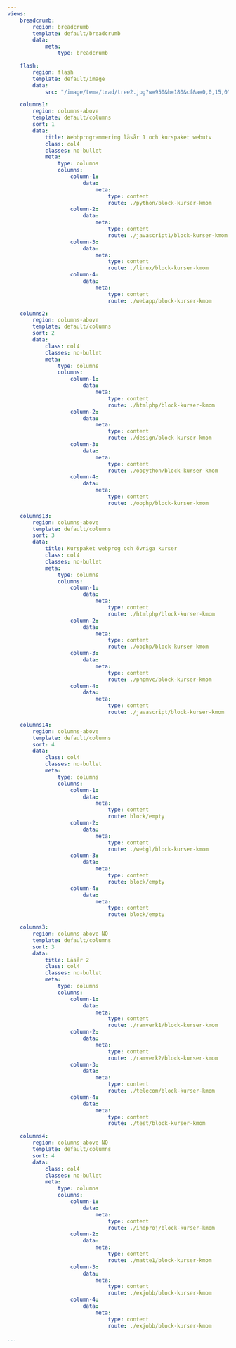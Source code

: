 ```yaml
---
views:
    breadcrumb:
        region: breadcrumb
        template: default/breadcrumb
        data:
            meta: 
                type: breadcrumb

    flash:
        region: flash
        template: default/image
        data:
            src: "/image/tema/trad/tree2.jpg?w=950&h=180&cf&a=0,0,15,0"

    columns1:
        region: columns-above
        template: default/columns
        sort: 1
        data:
            title: Webbprogrammering läsår 1 och kurspaket webutv
            class: col4
            classes: no-bullet
            meta:
                type: columns
                columns:
                    column-1:
                        data:
                            meta:
                                type: content
                                route: ./python/block-kurser-kmom
                    column-2:
                        data:
                            meta:
                                type: content
                                route: ./javascript1/block-kurser-kmom
                    column-3:
                        data:
                            meta:
                                type: content
                                route: ./linux/block-kurser-kmom
                    column-4:
                        data:
                            meta:
                                type: content
                                route: ./webapp/block-kurser-kmom

    columns2:
        region: columns-above
        template: default/columns
        sort: 2
        data:
            class: col4
            classes: no-bullet
            meta:
                type: columns
                columns:
                    column-1:
                        data:
                            meta:
                                type: content
                                route: ./htmlphp/block-kurser-kmom
                    column-2:
                        data:
                            meta:
                                type: content
                                route: ./design/block-kurser-kmom
                    column-3:
                        data:
                            meta:
                                type: content
                                route: ./oopython/block-kurser-kmom
                    column-4:
                        data:
                            meta:
                                type: content
                                route: ./oophp/block-kurser-kmom

    columns13:
        region: columns-above
        template: default/columns
        sort: 3
        data:
            title: Kurspaket webprog och övriga kurser
            class: col4
            classes: no-bullet
            meta:
                type: columns
                columns:
                    column-1:
                        data:
                            meta:
                                type: content
                                route: ./htmlphp/block-kurser-kmom
                    column-2:
                        data:
                            meta:
                                type: content
                                route: ./oophp/block-kurser-kmom
                    column-3:
                        data:
                            meta:
                                type: content
                                route: ./phpmvc/block-kurser-kmom
                    column-4:
                        data:
                            meta:
                                type: content
                                route: ./javascript/block-kurser-kmom

    columns14:
        region: columns-above
        template: default/columns
        sort: 4
        data:
            class: col4
            classes: no-bullet
            meta:
                type: columns
                columns:
                    column-1:
                        data:
                            meta:
                                type: content
                                route: block/empty
                    column-2:
                        data:
                            meta:
                                type: content
                                route: ./webgl/block-kurser-kmom
                    column-3:
                        data:
                            meta:
                                type: content
                                route: block/empty
                    column-4:
                        data:
                            meta:
                                type: content
                                route: block/empty

    columns3:
        region: columns-above-NO
        template: default/columns
        sort: 3
        data:
            title: Läsår 2
            class: col4
            classes: no-bullet
            meta:
                type: columns
                columns:
                    column-1:
                        data:
                            meta:
                                type: content
                                route: ./ramverk1/block-kurser-kmom
                    column-2:
                        data:
                            meta:
                                type: content
                                route: ./ramverk2/block-kurser-kmom
                    column-3:
                        data:
                            meta:
                                type: content
                                route: ./telecom/block-kurser-kmom
                    column-4:
                        data:
                            meta:
                                type: content
                                route: ./test/block-kurser-kmom

    columns4:
        region: columns-above-NO
        template: default/columns
        sort: 4
        data:
            class: col4
            classes: no-bullet
            meta:
                type: columns
                columns:
                    column-1:
                        data:
                            meta:
                                type: content
                                route: ./indproj/block-kurser-kmom
                    column-2:
                        data:
                            meta:
                                type: content
                                route: ./matte1/block-kurser-kmom
                    column-3:
                        data:
                            meta:
                                type: content
                                route: ./exjobb/block-kurser-kmom
                    column-4:
                        data:
                            meta:
                                type: content
                                route: ./exjobb/block-kurser-kmom

...
```

